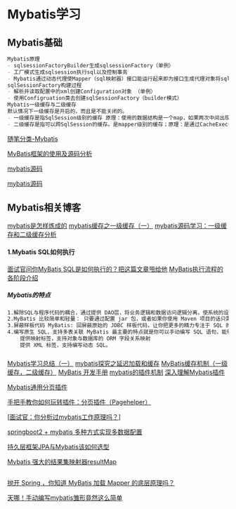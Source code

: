 # Mybatis学习
## Mybatis基础
```markdown
Mybatis原理
- sqlsessionFactoryBuilder生成sqlsessionFactory（单例）
- 工厂模式生成sqlsession执行sql以及控制事务
- Mybatis通过动态代理使Mapper（sql映射器）接口能运行起来即为接口生成代理对象将sql查询到结果映射成pojo
sqlSessionFactory构建过程
- 解析并读取配置中的xml创建Configuration对象 （单例）
- 使用Configruation类去创建sqlSessionFactory（builder模式）
Mybatis一级缓存与二级缓存
默认情况下一级缓存是开启的，而且是不能关闭的。
- 一级缓存是指SqlSession级别的缓存 原理：使用的数据结构是一个map，如果两次中间出现commit操作 （修改、添加、删除），本sqlsession中的一级缓存区域全部清空
- 二级缓存是指可以跨SqlSession的缓存。是mapper级别的缓存；原理：是通过CacheExecutor实现的。CacheExecutor其实是Executor的代理对象
```
[随笔分类-Mybatis](https://www.cnblogs.com/zwwhnly/category/1492402.html) 

[MyBatis框架的使用及源码分析](https://www.cnblogs.com/zsg88/category/1080098.html)  

[mybatis源码](https://www.cnblogs.com/sanzao/tag/mybatis/) 

[mybatis源码]( https://www.cnblogs.com/java-chen-hao/category/1576447.html )
## Mybatis相关博客
[mybatis是怎样炼成的](https://www.cnblogs.com/roytian/p/12762218.html)
[mybatis缓存之一级缓存（一）](https://www.cnblogs.com/zhenghengbin/p/13193999.html)
[mybatis源码学习：一级缓存和二级缓存分析](https://www.cnblogs.com/summerday152/p/12773135.html)

#### 1.Mybatis SQL如何执行
[面试官问你MyBatis SQL是如何执行的？把这篇文章甩给他](https://www.cnblogs.com/cxuanBlog/p/12248536.html)
[MyBatis执行流程的各阶段介绍](https://www.cnblogs.com/-beyond/p/13232624.html)
##### Mybatis的特点
```markdown
1.解除SQL与程序代码的耦合，通过提供 DAO层，将业务逻辑和数据访问逻辑分离，使系统的设计更清晰，更易维护，更易单元测试。SQL和代码的分离，提高了可维护性。
2.MyBatis 比较简单和轻量： 只要通过配置 jar 包，或者如果你使用 Maven 项目的话只需要配置 Maven 以来就可以。
3.屏蔽样板代码 MyBatis: 回屏蔽原始的 JDBC 样板代码，让你把更多的精力专注于 SQL 的书写和属性-字段映射上。
4.编写原生 SQL，支持多表关联 MyBatis 最主要的特点就是你可以手动编写 SQL 语句，能够支持多表关联查询。
    提供映射标签，支持对象与数据库的 ORM 字段关系映射
    提供 XML 标签，支持编写动态 SQL。
```
####
###
[Mybatis学习总结（一）](https://blog.csdn.net/Marmara01/article/details/88878280)
[mybatis探究之延迟加载和缓存](https://www.cnblogs.com/liyier/p/12516626.html)
[MyBatis缓存机制（一级缓存，二级缓存）](https://www.cnblogs.com/ljl150/p/12918581.html)
[MyBatis 开发手册](https://www.cnblogs.com/ZhuChangwu/p/11734347.html)
[mybatis的插件机制](https://www.cnblogs.com/qm-article/p/11785350.html)
[深入理解Mybatis插件](https://www.cnblogs.com/heartlake/p/12855653.html)

[Mybatis通用分页插件](https://github.com/pagehelper/Mybatis-PageHelper)

[手把手教你如何玩转插件：分页插件（Pagehelper）](https://blog.csdn.net/cs_hnu_scw/article/details/80718467)


[[面试官：你分析过mybatis工作原理吗？](https://www.cnblogs.com/almm/p/11254403.html)]

[springboot2 + mybatis 多种方式实现多数据配置](https://www.cnblogs.com/song27/p/12595603.html)

[持久层框架JPA与Mybatis该如何选型](https://www.cnblogs.com/zimug/p/11790285.html)

[Mybatis 强大的结果集映射器resultMap](https://www.cnblogs.com/felordcn/p/12945815.html)
```markdown

```
[抛开 Spring ，你知道 MyBatis 加载 Mapper 的底层原理吗？](https://www.cnblogs.com/Howinfun/p/12973902.html)

[天哪！手动编写mybatis雏形竟然这么简单](https://www.cnblogs.com/quellanan/p/13055000.html)
